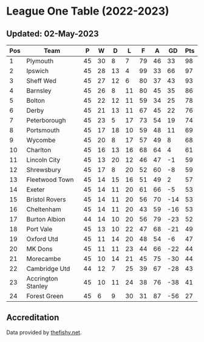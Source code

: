 # League One Table (2022-2023)
## Updated: 02-May-2023

| Pos | Team | P | W | D | L | F | A | GD | Pts |
| --- | --- | --- | --- | --- | --- | --- | --- | --- | --- |
| 1 | Plymouth | 45 | 30 | 8 | 7 | 79 | 46 | 33 | 98 |
| 2 | Ipswich | 45 | 28 | 13 | 4 | 99 | 33 | 66 | 97 |
| 3 | Sheff Wed | 45 | 27 | 12 | 6 | 80 | 37 | 43 | 93 |
| 4 | Barnsley | 45 | 26 | 8 | 11 | 80 | 45 | 35 | 86 |
| 5 | Bolton | 45 | 22 | 12 | 11 | 59 | 34 | 25 | 78 |
| 6 | Derby | 45 | 21 | 13 | 11 | 67 | 45 | 22 | 76 |
| 7 | Peterborough | 45 | 23 | 5 | 17 | 73 | 54 | 19 | 74 |
| 8 | Portsmouth | 45 | 17 | 18 | 10 | 59 | 48 | 11 | 69 |
| 9 | Wycombe | 45 | 20 | 8 | 17 | 57 | 49 | 8 | 68 |
| 10 | Charlton | 45 | 16 | 13 | 16 | 68 | 64 | 4 | 61 |
| 11 | Lincoln City | 45 | 13 | 20 | 12 | 46 | 47 | -1 | 59 |
| 12 | Shrewsbury | 45 | 17 | 8 | 20 | 52 | 60 | -8 | 59 |
| 13 | Fleetwood Town | 45 | 14 | 15 | 16 | 51 | 49 | 2 | 57 |
| 14 | Exeter | 45 | 14 | 11 | 20 | 61 | 66 | -5 | 53 |
| 15 | Bristol Rovers | 45 | 14 | 11 | 20 | 56 | 70 | -14 | 53 |
| 16 | Cheltenham | 45 | 14 | 11 | 20 | 43 | 59 | -16 | 53 |
| 17 | Burton Albion | 44 | 14 | 10 | 20 | 56 | 79 | -23 | 52 |
| 18 | Port Vale | 45 | 13 | 10 | 22 | 47 | 68 | -21 | 49 |
| 19 | Oxford Utd | 45 | 11 | 14 | 20 | 48 | 54 | -6 | 47 |
| 20 | MK Dons | 45 | 11 | 11 | 23 | 44 | 66 | -22 | 44 |
| 21 | Morecambe | 45 | 10 | 14 | 21 | 45 | 75 | -30 | 44 |
| 22 | Cambridge Utd | 44 | 12 | 7 | 25 | 39 | 67 | -28 | 43 |
| 23 | Accrington Stanley | 45 | 10 | 11 | 24 | 38 | 76 | -38 | 41 |
| 24 | Forest Green | 45 | 6 | 9 | 30 | 31 | 87 | -56 | 27 |

## Accreditation 

Data provided by [thefishy.net](https://www.thefishy.net/).